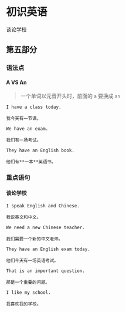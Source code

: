 # 初识英语

谈论学校

## 第五部分

### 语法点

#### A VS An

> 一个单词以元音开头时，前面的 `a` 要换成 `an`

```text
I have a class today.

我今天有一节课。
```

```text
We have an exam.

我们有一场考试。
```

```text
They have an English book.

他们有**一本**英语书。
```

### 重点语句

#### 谈论学校

```text
I speak English and Chinese.

我说英文和中文。
```

```text
We need a new Chinese teacher.

我们需要一个新的中文老师。
```

```text
They have an English exam today.

他们今天有一场英语考试。
```

```text
That is an important question.

那是一个重要的问题。
```

```text
I like my school.

我喜欢我的学校。
```
